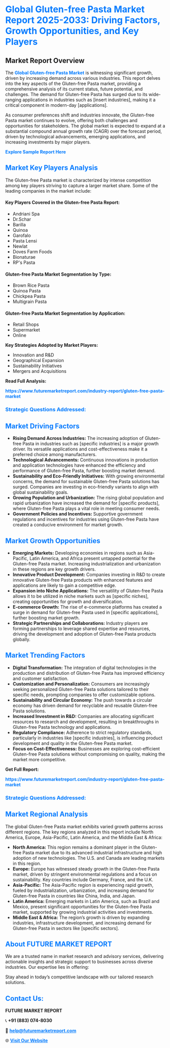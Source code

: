 <h1 style="color: #007BFF;">Global Gluten-free Pasta Market Report 2025-2033: Driving Factors, Growth Opportunities, and Key Players</h1>

<section id="overview">
<h2>Market Report Overview</h2>
<p>The <a href="https://www.futuremarketreport.com/industry-report/gluten-free-pasta-market" style="color: #007BFF; text-decoration: none;"><strong>Global Gluten-free Pasta Market</strong></a> is witnessing significant growth, driven by increasing demand across various industries. This report delves into the key aspects of the Gluten-free Pasta market, providing a comprehensive analysis of its current status, future potential, and challenges. The demand for Gluten-free Pasta has surged due to its wide-ranging applications in industries such as [insert industries], making it a critical component in modern-day [applications].</p>
<p>As consumer preferences shift and industries innovate, the Gluten-free Pasta market continues to evolve, offering both challenges and opportunities for stakeholders. The global market is expected to expand at a substantial compound annual growth rate (CAGR) over the forecast period, driven by technological advancements, emerging applications, and increasing investments by major players.</p>
</section>

<section id="overview">
<p><a href="https://www.futuremarketreport.com/request-sample/reportId=28887" style="color: #007BFF; text-decoration: none;"><strong>Explore Sample Report Here</strong></a></p>
</section>

<section id="key-players">
<h2 style="color: #007BFF;">Market Key Players Analysis</h2>
<p>The Gluten-free Pasta market is characterized by intense competition among key players striving to capture a larger market share. Some of the leading companies in the market include:</p>
<h4>Key Players Covered in the Gluten-free Pasta Report:</h4>
<ul><li>Andriani Spa</li><li>Dr.Schar</li><li>Barilla</li><li>Quinoa</li><li>Garofalo</li><li>Pasta Lensi</li><li>Newlat</li><li>Doves Farm Foods</li><li>Bionaturae</li><li>RP&#039;s Pasta</li></ul>
<h4>Gluten-free Pasta Market Segmentation by Type:</h4>
<ul><li>Brown Rice Pasta</li><li>Quinoa Pasta</li><li>Chickpea Pasta</li><li>Multigrain Pasta</li></ul>

<h4>Gluten-free Pasta Market Segmentation by Application:</h4>
<ul><li>Retail Shops</li><li>Supermarket</li><li>Online</li></ul>
<p><strong>Key Strategies Adopted by Market Players:</strong></p>
<ul>
<li>Innovation and R&D</li>
<li>Geographical Expansion</li>
<li>Sustainability Initiatives</li>
<li>Mergers and Acquisitions</li>
</ul>
</section>

<section>
<p><strong>Read Full Analysis: </strong></p><a href="https://www.futuremarketreport.com/industry-report/gluten-free-pasta-market" style="color: #007BFF; text-decoration: none;"><strong>https://www.futuremarketreport.com/industry-report/gluten-free-pasta-market</strong></a>
<h3 style="color: #007BFF;">Strategic Questions Addressed:</h3>
</section>

<section id="driving-factors">
<h2 style="color: #007BFF;">Market Driving Factors</h2>
<ul>
<li><strong>Rising Demand Across Industries:</strong> The increasing adoption of Gluten-free Pasta in industries such as [specific industries] is a major growth driver. Its versatile applications and cost-effectiveness make it a preferred choice among manufacturers.</li>
<li><strong>Technological Advancements:</strong> Continuous innovations in production and application technologies have enhanced the efficiency and performance of Gluten-free Pasta, further boosting market demand.</li>
<li><strong>Sustainability and Eco-Friendly Initiatives:</strong> With growing environmental concerns, the demand for sustainable Gluten-free Pasta solutions has surged. Companies are investing in eco-friendly variants to align with global sustainability goals.</li>
<li><strong>Growing Population and Urbanization:</strong> The rising global population and rapid urbanization have increased the demand for [specific products], where Gluten-free Pasta plays a vital role in meeting consumer needs.</li>
<li><strong>Government Policies and Incentives:</strong> Supportive government regulations and incentives for industries using Gluten-free Pasta have created a conducive environment for market growth.</li>
</ul>
</section>

<section id="growth-opportunities">
<h2 style="color: #007BFF;">Market Growth Opportunities</h2>
<ul>
<li><strong>Emerging Markets:</strong> Developing economies in regions such as Asia-Pacific, Latin America, and Africa present untapped potential for the Gluten-free Pasta market. Increasing industrialization and urbanization in these regions are key growth drivers.</li>
<li><strong>Innovative Product Development:</strong> Companies investing in R&D to create innovative Gluten-free Pasta products with enhanced features and applications are likely to gain a competitive edge.</li>
<li><strong>Expansion into Niche Applications:</strong> The versatility of Gluten-free Pasta allows it to be utilized in niche markets such as [specific niches], creating opportunities for growth and diversification.</li>
<li><strong>E-commerce Growth:</strong> The rise of e-commerce platforms has created a surge in demand for Gluten-free Pasta used in [specific applications], further boosting market growth.</li>
<li><strong>Strategic Partnerships and Collaborations:</strong> Industry players are forming partnerships to leverage shared expertise and resources, driving the development and adoption of Gluten-free Pasta products globally.</li>
</ul>
</section>

<section id="trending-factors">
<h2 style="color: #007BFF;">Market Trending Factors</h2>
<ul>
<li><strong>Digital Transformation:</strong> The integration of digital technologies in the production and distribution of Gluten-free Pasta has improved efficiency and customer satisfaction.</li>
<li><strong>Customization and Personalization:</strong> Consumers are increasingly seeking personalized Gluten-free Pasta solutions tailored to their specific needs, prompting companies to offer customizable options.</li>
<li><strong>Sustainability and Circular Economy:</strong> The push towards a circular economy has driven demand for recyclable and reusable Gluten-free Pasta solutions.</li>
<li><strong>Increased Investment in R&D:</strong> Companies are allocating significant resources to research and development, resulting in breakthroughs in Gluten-free Pasta technology and applications.</li>
<li><strong>Regulatory Compliance:</strong> Adherence to strict regulatory standards, particularly in industries like [specific industries], is influencing product development and quality in the Gluten-free Pasta market.</li>
<li><strong>Focus on Cost-Effectiveness:</strong> Businesses are exploring cost-efficient Gluten-free Pasta solutions without compromising on quality, making the market more competitive.</li>
</ul>
</section>

<section>
<p><strong>Get Full Report: </strong></p><a href="https://www.futuremarketreport.com/industry-report/gluten-free-pasta-market" style="color: #007BFF; text-decoration: none;"><strong>https://www.futuremarketreport.com/industry-report/gluten-free-pasta-market</strong></a>
<h3 style="color: #007BFF;">Strategic Questions Addressed:</h3>
</section>


<section id="regional-analysis">
<h2 style="color: #007BFF;">Market Regional Analysis</h2>
<p>The global Gluten-free Pasta market exhibits varied growth patterns across different regions. The key regions analyzed in this report include North America, Europe, Asia-Pacific, Latin America, and the Middle East & Africa:</p>
<ul>
<li><strong>North America:</strong> This region remains a dominant player in the Gluten-free Pasta market due to its advanced industrial infrastructure and high adoption of new technologies. The U.S. and Canada are leading markets in this region.</li>
<li><strong>Europe:</strong> Europe has witnessed steady growth in the Gluten-free Pasta market, driven by stringent environmental regulations and a focus on sustainability. Key countries include Germany, France, and the U.K.</li>
<li><strong>Asia-Pacific:</strong> The Asia-Pacific region is experiencing rapid growth, fueled by industrialization, urbanization, and increasing demand for Gluten-free Pasta in countries like China, India, and Japan.</li>
<li><strong>Latin America:</strong> Emerging markets in Latin America, such as Brazil and Mexico, present significant opportunities for the Gluten-free Pasta market, supported by growing industrial activities and investments.</li>
<li><strong>Middle East & Africa:</strong> The region’s growth is driven by expanding industries, infrastructure development, and increasing demand for Gluten-free Pasta in sectors like [specific sectors].</li>
</ul>
</section>

<footer>
<h2 style="color: #007BFF;">About FUTURE MARKET REPORT</h2>
<p>We are a trusted name in market research and advisory services, delivering actionable insights and strategic support to businesses across diverse industries. Our expertise lies in offering:</p>

<p>Stay ahead in today’s competitive landscape with our tailored research solutions.</p>

<h2 style="color: #007BFF;">Contact Us:</h2>
<p><strong>FUTURE MARKET REPORT</strong></p>
<p>📞 <strong>+91 (883) 074-8030</strong></p>
<p>📧 <strong><a href="mailto:help@futuremarketreport.com" style="color: #007BFF;">help@futuremarketreport.com</a></strong></p>
<p>🌐 <strong><a href="https://www.futuremarketreport.com/" style="color: #007BFF;">Visit Our Website</a></strong></p>
</footer>